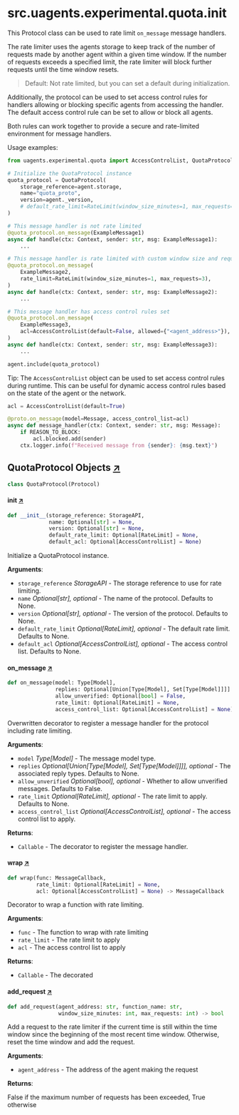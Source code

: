 # src.uagents.experimental.quota.**init**

This Protocol class can be used to rate limit `on_message` message handlers.

The rate limiter uses the agents storage to keep track of the number of requests
made by another agent within a given time window. If the number of requests exceeds
a specified limit, the rate limiter will block further requests until the time
window resets.

> Default: Not rate limited, but you can set a default during initialization.

Additionally, the protocol can be used to set access control rules for handlers
allowing or blocking specific agents from accessing the handler.
The default access control rule can be set to allow or block all agents.

Both rules can work together to provide a secure and rate-limited environment for
message handlers.

Usage examples:

```python
from uagents.experimental.quota import AccessControlList, QuotaProtocol, RateLimit

# Initialize the QuotaProtocol instance
quota_protocol = QuotaProtocol(
    storage_reference=agent.storage,
    name="quota_proto",
    version=agent._version,
    # default_rate_limit=RateLimit(window_size_minutes=1, max_requests=3), # Optional
)

# This message handler is not rate limited
@quota_protocol.on_message(ExampleMessage1)
async def handle(ctx: Context, sender: str, msg: ExampleMessage1):
    ...

# This message handler is rate limited with custom window size and request limit
@quota_protocol.on_message(
    ExampleMessage2,
    rate_limit=RateLimit(window_size_minutes=1, max_requests=3),
)
async def handle(ctx: Context, sender: str, msg: ExampleMessage2):
    ...

# This message handler has access control rules set
@quota_protocol.on_message(
    ExampleMessage3,
    acl=AccessControlList(default=False, allowed={"<agent_address>"}),
)
async def handle(ctx: Context, sender: str, msg: ExampleMessage3):
    ...

agent.include(quota_protocol)
```

Tip: The `AccessControlList` object can be used to set access control rules during
runtime. This can be useful for dynamic access control rules based on the state of the
agent or the network.

```python
acl = AccessControlList(default=True)

@proto.on_message(model=Message, access_control_list=acl)
async def message_handler(ctx: Context, sender: str, msg: Message):
    if REASON_TO_BLOCK:
        acl.blocked.add(sender)
    ctx.logger.info(f"Received message from {sender}: {msg.text}")
```

## QuotaProtocol Objects [↗](https://github.com/fetchai/uAgents/blob/main/python/src/uagents/quota/__init__.py#L105)

```python
class QuotaProtocol(Protocol)
```

#### **init** [↗](https://github.com/fetchai/uAgents/blob/main/python/src/uagents/quota/__init__.py#L106)

```python
def __init__(storage_reference: StorageAPI,
             name: Optional[str] = None,
             version: Optional[str] = None,
             default_rate_limit: Optional[RateLimit] = None,
             default_acl: Optional[AccessControlList] = None)
```

Initialize a QuotaProtocol instance.

**Arguments**:

- `storage_reference` _StorageAPI_ - The storage reference to use for rate limiting.
- `name` _Optional[str], optional_ - The name of the protocol. Defaults to None.
- `version` _Optional[str], optional_ - The version of the protocol. Defaults to None.
- `default_rate_limit` _Optional[RateLimit], optional_ - The default rate limit.
  Defaults to None.
- `default_acl` _Optional[AccessControlList], optional_ - The access control list.
  Defaults to None.

#### on_message [↗](https://github.com/fetchai/uAgents/blob/main/python/src/uagents/quota/__init__.py#L131)

```python
def on_message(model: Type[Model],
               replies: Optional[Union[Type[Model], Set[Type[Model]]]] = None,
               allow_unverified: Optional[bool] = False,
               rate_limit: Optional[RateLimit] = None,
               access_control_list: Optional[AccessControlList] = None)
```

Overwritten decorator to register a message handler for the protocol
including rate limiting.

**Arguments**:

- `model` _Type[Model]_ - The message model type.
- `replies` _Optional[Union[Type[Model], Set[Type[Model]]]], optional_ - The associated
  reply types. Defaults to None.
- `allow_unverified` _Optional[bool], optional_ - Whether to allow unverified messages.
  Defaults to False.
- `rate_limit` _Optional[RateLimit], optional_ - The rate limit to apply. Defaults to None.
- `access_control_list` _Optional[AccessControlList], optional_ - The access control list to
  apply.

**Returns**:

- `Callable` - The decorator to register the message handler.

#### wrap [↗](https://github.com/fetchai/uAgents/blob/main/python/src/uagents/quota/__init__.py#L164)

```python
def wrap(func: MessageCallback,
         rate_limit: Optional[RateLimit] = None,
         acl: Optional[AccessControlList] = None) -> MessageCallback
```

Decorator to wrap a function with rate limiting.

**Arguments**:

- `func` - The function to wrap with rate limiting
- `rate_limit` - The rate limit to apply
- `acl` - The access control list to apply

**Returns**:

- `Callable` - The decorated

#### add_request [↗](https://github.com/fetchai/uAgents/blob/main/python/src/uagents/quota/__init__.py#L232)

```python
def add_request(agent_address: str, function_name: str,
                window_size_minutes: int, max_requests: int) -> bool
```

Add a request to the rate limiter if the current time is still within the
time window since the beginning of the most recent time window. Otherwise,
reset the time window and add the request.

**Arguments**:

- `agent_address` - The address of the agent making the request

**Returns**:

False if the maximum number of requests has been exceeded, True otherwise
